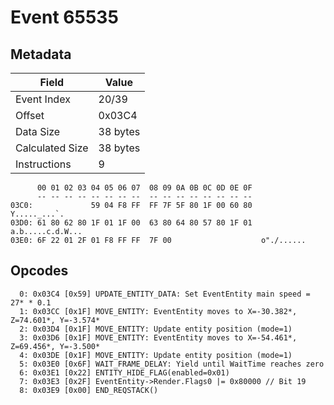 # Event 65535

## Metadata

| Field           | Value    |
|-----------------|----------|
| Event Index     | 20/39    |
| Offset          | 0x03C4   |
| Data Size       | 38 bytes |
| Calculated Size | 38 bytes |
| Instructions    | 9        |

```
      00 01 02 03 04 05 06 07  08 09 0A 0B 0C 0D 0E 0F
      -- -- -- -- -- -- -- --  -- -- -- -- -- -- -- --
03C0:             59 04 F8 FF  FF 7F 5F 80 1F 00 60 80      Y....._...`.
03D0: 61 80 62 80 1F 01 1F 00  63 80 64 80 57 80 1F 01  a.b.....c.d.W...
03E0: 6F 22 01 2F 01 F8 FF FF  7F 00                    o"./......      
```

## Opcodes

```
  0: 0x03C4 [0x59] UPDATE_ENTITY_DATA: Set EventEntity main speed = 27* * 0.1
  1: 0x03CC [0x1F] MOVE_ENTITY: EventEntity moves to X=-30.382*, Z=74.601*, Y=-3.574*
  2: 0x03D4 [0x1F] MOVE_ENTITY: Update entity position (mode=1)
  3: 0x03D6 [0x1F] MOVE_ENTITY: EventEntity moves to X=-54.461*, Z=69.456*, Y=-3.500*
  4: 0x03DE [0x1F] MOVE_ENTITY: Update entity position (mode=1)
  5: 0x03E0 [0x6F] WAIT_FRAME_DELAY: Yield until WaitTime reaches zero
  6: 0x03E1 [0x22] ENTITY_HIDE_FLAG(enabled=0x01)
  7: 0x03E3 [0x2F] EventEntity->Render.Flags0 |= 0x80000 // Bit 19
  8: 0x03E9 [0x00] END_REQSTACK()
```
